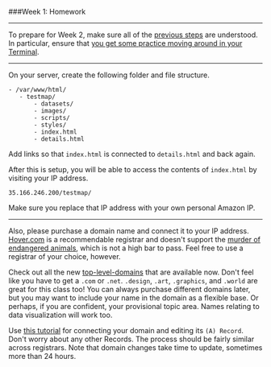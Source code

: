###Week 1: Homework

-----

To prepare for Week 2, make sure all of the [previous steps](readme.md) are understood. In particular, ensure that [you get some practice moving around in your Terminal](bashintro.md).

-----

On your server, create the following folder and file structure.

 ```
- /var/www/html/
    - testmap/
        - datasets/
        - images/
        - scripts/
        - styles/ 
        - index.html
        - details.html
 ```

Add links so that `index.html` is connected to `details.html` and back again. 

After this is setup, you will be able to access the contents of `index.html` by visiting your IP address. 
 
 `35.166.246.200/testmap/`
 
 Make sure you replace that IP address with your own personal Amazon IP.
 
 -----
 
Also, please purchase a domain name and connect it to your IP address. [Hover.com](http://hover.com) is a recommendable registrar and doesn't support the [murder of endangered animals](http://www.geek.com/news/godaddy-ceo-bob-parsons-boasts-killing-an-elephant-leopard-on-vacation-video-1335435/), which is not a high bar to pass. Feel free to use a registrar of your choice, however.

Check out all the new [top-level-domains](https://help.hover.com/hc/en-us/articles/217281477-Supported-Top-Level-Domains-TLDs-) that are available now. Don't feel like you have to get a `.com` or `.net`. `.design`, `.art`, `.graphics`, and `.world` are great for this class too! You can always purchase different domains later, but you may want to include your name in the domain as a flexible base. Or perhaps, if you are confident, your provisional topic area. Names relating to data visualization will work too.

Use [this tutorial](https://help.hover.com/hc/en-us/articles/217282457-How-to-Edit-DNS-records-A-CNAME-MX-TXT-and-SRV-Updated-Aug-2015-) for connecting your domain and editing its `(A) Record`. Don't worry about any other Records. The process should be fairly similar across registrars. Note that domain changes take time to update, sometimes more than 24 hours.
